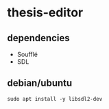 # thesis-editor

## dependencies

* Soufflé
* SDL

## debian/ubuntu

```
sudo apt install -y libsdl2-dev
```
